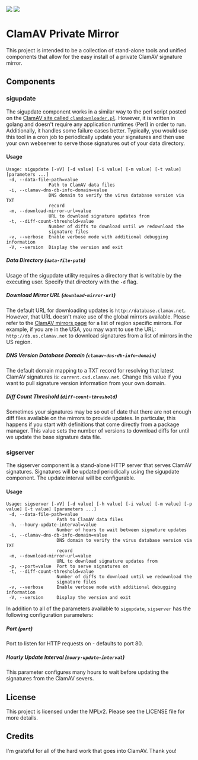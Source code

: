 [![](https://images.microbadger.com/badges/version/dekobon/clamav-mirror.svg)](https://microbadger.com/images/dekobon/clamav-mirror "Get your own version badge on microbadger.com") [![](https://images.microbadger.com/badges/image/dekobon/clamav-mirror.svg)](https://microbadger.com/images/dekobon/clamav-mirror "Get your own image badge on microbadger.com")

ClamAV Private Mirror
=====================

This project is intended to be a collection of stand-alone tools and unified
components that allow for the easy install of a private ClamAV signature mirror.

## Components

### sigupdate

The sigupdate component works in a similar way to the perl script posted on the
[ClamAV site called `clamdownloader.pl`](https://www.clamav.net/documents/private-local-mirrors).
However, it is written in golang and doesn't require any application runtimes
(Perl) in order to run. Additionally, it handles some failure cases better. Typically,
you would use this tool in a cron job to periodically update your signatures and then
use your own webserver to serve those signatures out of your data directory.

#### Usage

```
Usage: sigupdate [-vV] [-d value] [-i value] [-m value] [-t value] [parameters ...]
 -d, --data-file-path=value
                Path to ClamAV data files
 -i, --clamav-dns-db-info-domain=value
                DNS domain to verify the virus database version via TXT
                record
 -m, --download-mirror-url=value
                URL to download signature updates from
 -t, --diff-count-threshold=value
                Number of diffs to download until we redownload the
                signature files
 -v, --verbose  Enable verbose mode with additional debugging information
 -V, --version  Display the version and exit
```

##### Data Directory (`data-file-path`)
Usage of the sigupdate utility requires a directory that is writable by the executing
user. Specify that directory with the `-d` flag.

##### Download Mirror URL (`download-mirror-url`)
The default URL for downloading updates is `http://database.clamav.net`. However,
that URL doesn't make use of the global mirrors available. Please refer to the [ClamAV
mirrors page](https://www.clamav.net/documents/mirrors) for a list of region specific
mirrors. For example, if you are in the USA, you may want to use the URL:
`http://db.us.clamav.net` to download signatures from a list of mirrors in the US region.

##### DNS Version Database Domain (`clamav-dns-db-info-domain`)
The default domain mapping to a TXT record for resolving that latest ClamAV
signatures is: `current.cvd.clamav.net`. Change this value if you want to pull
signature version information from your own domain.

##### Diff Count Threshold (`diff-count-threshold`)
Sometimes your signatures may be so out of date that there are not enough diff files
available on the mirrors to provide updates. In particular, this happens if you start
with definitions that come directly from a package manager. This value sets the number
of versions to download diffs for until we update the base signature data file.

### sigserver

The sigserver component is a stand-alone HTTP server that serves ClamAV signatures.
Signatures will be updated periodically using the sigupdate component. The update
interval will be configurable.

#### Usage

```
Usage: sigserver [-vV] [-d value] [-h value] [-i value] [-m value] [-p value] [-t value] [parameters ...]
 -d, --data-file-path=value
                   Path to ClamAV data files
 -h, --houry-update-interval=value
                   Number of hours to wait between signature updates
 -i, --clamav-dns-db-info-domain=value
                   DNS domain to verify the virus database version via TXT
                   record
 -m, --download-mirror-url=value
                   URL to download signature updates from
 -p, --port=value  Port to serve signatures on
 -t, --diff-count-threshold=value
                   Number of diffs to download until we redownload the
                   signature files
 -v, --verbose     Enable verbose mode with additional debugging information
 -V, --version     Display the version and exit
```

In addition to all of the parameters available to `sigupdate`, `sigserver` has
the following configuration parameters:

##### Port (`port`)
Port to listen for HTTP requests on - defaults to port 80.

##### Hourly Update Interval (`houry-update-interval`)
This parameter configures many hours to wait before updating the signatures from
the ClamAV severs.

## License

This project is licensed under the MPLv2. Please see the LICENSE file for more details.

## Credits

I'm grateful for all of the hard work that goes into ClamAV. Thank you!
